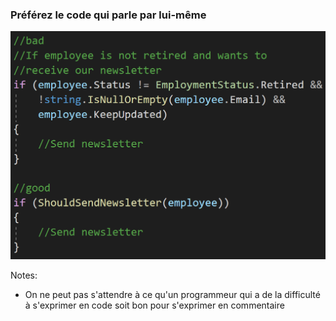 ### Préférez le code qui parle par lui-même

![](images/code/preferCodeOverComment.png?raw=true)

Notes:
- On ne peut pas s'attendre à ce qu'un programmeur qui a de la difficulté à s'exprimer en code soit bon pour s'exprimer en commentaire
